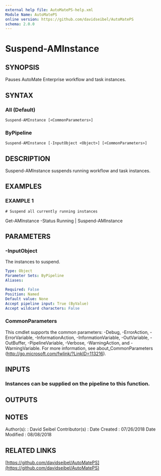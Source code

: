 ```yaml
---
external help file: AutoMatePS-help.xml
Module Name: AutoMatePS
online version: https://github.com/davidseibel/AutoMatePS
schema: 2.0.0
---
```


# Suspend-AMInstance

## SYNOPSIS
Pauses AutoMate Enterprise workflow and task instances.

## SYNTAX

### All (Default)
```
Suspend-AMInstance [<CommonParameters>]
```

### ByPipeline
```
Suspend-AMInstance [-InputObject <Object>] [<CommonParameters>]
```

## DESCRIPTION
Suspend-AMInstance suspends running workflow and task instances.

## EXAMPLES

### EXAMPLE 1
```
# Suspend all currently running instances
```

Get-AMInstance -Status Running | Suspend-AMInstance

## PARAMETERS

### -InputObject
The instances to suspend.

```yaml
Type: Object
Parameter Sets: ByPipeline
Aliases:

Required: False
Position: Named
Default value: None
Accept pipeline input: True (ByValue)
Accept wildcard characters: False
```

### CommonParameters
This cmdlet supports the common parameters: -Debug, -ErrorAction, -ErrorVariable, -InformationAction, -InformationVariable, -OutVariable, -OutBuffer, -PipelineVariable, -Verbose, -WarningAction, and -WarningVariable.
For more information, see about_CommonParameters (http://go.microsoft.com/fwlink/?LinkID=113216).

## INPUTS

### Instances can be supplied on the pipeline to this function.
## OUTPUTS

## NOTES
Author(s):     : David Seibel
Contributor(s) :
Date Created   : 07/26/2018
Date Modified  : 08/08/2018

## RELATED LINKS

[https://github.com/davidseibel/AutoMatePS](https://github.com/davidseibel/AutoMatePS)

